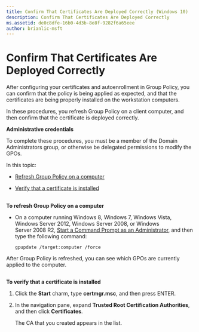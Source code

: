 ```yaml
---
title: Confirm That Certificates Are Deployed Correctly (Windows 10)
description: Confirm That Certificates Are Deployed Correctly
ms.assetid: de0c8dfe-16b0-4d3b-8e8f-9282f6a65eee
author: brianlic-msft
---
```


# Confirm That Certificates Are Deployed Correctly


After configuring your certificates and autoenrollment in Group Policy, you can confirm that the policy is being applied as expected, and that the certificates are being properly installed on the workstation computers.

In these procedures, you refresh Group Policy on a client computer, and then confirm that the certificate is deployed correctly.

**Administrative credentials**

To complete these procedures, you must be a member of the Domain Administrators group, or otherwise be delegated permissions to modify the GPOs.

In this topic:

-   [Refresh Group Policy on a computer](#bkmk-torefreshgrouppolicyonacomputer)

-   [Verify that a certificate is installed](#bkmk-toverifythatacertificateisinstalled)

## <a href="" id="bkmk-torefreshgrouppolicyonacomputer"></a>


**To refresh Group Policy on a computer**

-   On a computer running Windows 8, Windows 7, Windows Vista, Windows Server 2012, Windows Server 2008, or Windows Server 2008 R2, [Start a Command Prompt as an Administrator](../p_server_archive/start-a-command-prompt-as-an-administrator.md), and then type the following command:

    ``` syntax
    gpupdate /target:computer /force
    ```

After Group Policy is refreshed, you can see which GPOs are currently applied to the computer.

## <a href="" id="bkmk-toverifythatacertificateisinstalled"></a>


**To verify that a certificate is installed**

1.  Click the **Start** charm, type **certmgr.msc**, and then press ENTER.

2.  In the navigation pane, expand **Trusted Root Certification Authorities**, and then click **Certificates**.

    The CA that you created appears in the list.

 

 





